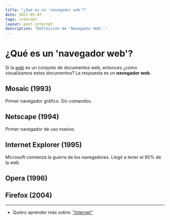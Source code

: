 ```yaml
---
title: "¿Qué es un 'navegador web'?"
date: 2021-05-07
tags: internet
layout: post-internet
description: "Definición de 'Navegador Web'."
---
```


# ¿Qué es un 'navegador web'?
Si la [web](que-es-web) es un conjunto de documentos web, entonces ¿cómo visualizamos estos documentos? La respuesta es un **navegador web**.

## Mosaic (1993)
Primer navegador gráfico. Sin comandos.

## Netscape (1994)
Primer navegador de uso masivo.

## Internet Explorer (1995)
Microsoft comienza la guerra de los navegadores. Llegó a tener el 90% de la web.

## Opera (1996)

## Firefox (2004)


***

- Quiero aprender más sobre: ["Internet"](../00/internet)
